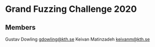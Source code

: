 # Grand Fuzzing Challenge 2020

## Members

Gustav Dowling gdowling@kth.se
Keivan Matinzadeh keivanm@kth.se
